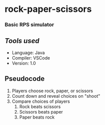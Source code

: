 # rock-paper-scissors
### Basic RPS simulator
## *Tools used*
- Language: Java
- Compiler: VSCode
- Version: 1.0
## Pseudocode
1. Players choose rock, paper, or scissors
2. Count down and reveal choices on "shoot"
3. Compare choices of players
   1. Rock beats scissors
   2. Scissors beats paper
   3. Paper beats rock